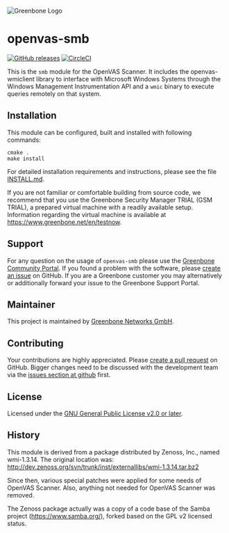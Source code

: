 ![Greenbone Logo](https://www.greenbone.net/wp-content/uploads/gb_logo_resilience_horizontal.png)

# openvas-smb

[![GitHub releases](https://img.shields.io/github/release/greenbone/openvas-smb.svg)](https://github.com/greenbone/openvas-smb/releases)
[![CircleCI](https://circleci.com/gh/greenbone/openvas-smb/tree/master.svg?style=svg)](https://circleci.com/gh/greenbone/openvas-smb/tree/master)

This is the `smb` module for the OpenVAS Scanner. It includes the
openvas-wmiclient library to interface with Microsoft Windows
Systems through the Windows Management Instrumentation API and a `wmic`
binary to execute queries remotely on that system.

## Installation

This module can be configured, built and installed with following commands:

    cmake .
    make install

For detailed installation requirements and instructions, please see the file
[INSTALL.md](INSTALL.md).

If you are not familiar or comfortable building from source code, we recommend
that you use the Greenbone Security Manager TRIAL (GSM TRIAL), a prepared virtual
machine with a readily available setup. Information regarding the virtual machine
is available at <https://www.greenbone.net/en/testnow>.

## Support

For any question on the usage of `openvas-smb` please use the [Greenbone
Community Portal](https://community.greenbone.net/c/gse). If you found a
problem with the software, please [create an
issue](https://github.com/greenbone/openvas-smb/issues) on GitHub. If you are a
Greenbone customer you may alternatively or additionally forward your issue to
the Greenbone Support Portal.

## Maintainer

This project is maintained by [Greenbone Networks GmbH](https://www.greenbone.net/).

## Contributing

Your contributions are highly appreciated. Please [create a pull
request](https://github.com/greenbone/openvas-smb/pulls) on GitHub. Bigger
changes need to be discussed with the development team via the [issues section
at github](https://github.com/greenbone/openvas-smb/issues) first.

## License

Licensed under the [GNU General Public License v2.0 or later](COPYING).

## History

This module is derived from a package distributed by Zenoss, Inc.,
named wmi-1.3.14. The original location was:
http://dev.zenoss.org/svn/trunk/inst/externallibs/wmi-1.3.14.tar.bz2

Since then, various special patches were applied for some needs of OpenVAS
Scanner. Also, anything not needed for OpenVAS Scanner was removed.

The Zenoss package actually was a copy of a code base of the Samba project
(https://www.samba.org/), forked based on the GPL v2 licensed status.
